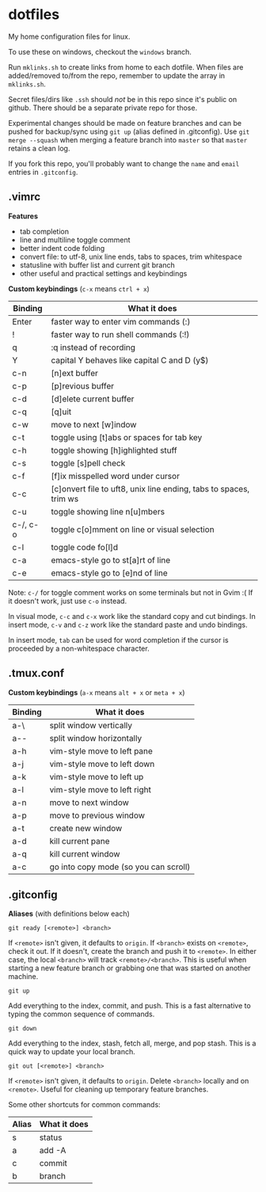 dotfiles
========

My home configuration files for linux.

To use these on windows, checkout the `windows` branch.

Run `mklinks.sh` to create links from home to each dotfile.
When files are added/removed to/from the repo, remember to update the array
in `mklinks.sh`.

Secret files/dirs like `.ssh` should *not* be in this repo since it's public on
github. There should be a separate private repo for those.

Experimental changes should be made on feature branches and can be pushed for
backup/sync using `git up` (alias defined in .gitconfig).
Use `git merge --squash` when merging a feature branch into `master` so that
`master` retains a clean log.

If you fork this repo, you'll probably want to change the `name` and `email`
entries in `.gitconfig`.


.vimrc
------
**Features**

* tab completion
* line and multiline toggle comment
* better indent code folding
* convert file: to utf-8, unix line ends, tabs to spaces, trim whitespace
* statusline with buffer list and current git branch
* other useful and practical settings and keybindings

**Custom keybindings** (`c-x` means `ctrl + x`)

Binding   | What it does
----------|----------------------------------------
Enter     | faster way to enter vim commands (:)
!         | faster way to run shell commands (:!)
q         | :q instead of recording
Y         | capital Y behaves like capital C and D (y$)
c-n       | [n]ext buffer
c-p       | [p]revious buffer
c-d       | [d]elete current buffer
c-q       | [q]uit
c-w       | move to next [w]indow
c-t       | toggle using [t]abs or spaces for tab key
c-h       | toggle showing [h]ighlighted stuff
c-s       | toggle [s]pell check
c-f       | [f]ix misspelled word under cursor
c-c       | [c]onvert file to uft8, unix line ending, tabs to spaces, trim ws
c-u       | toggle showing line n[u]mbers
c-/, c-o  | toggle c[o]mment on line or visual selection
c-l       | toggle code fo[l]d
c-a       | emacs-style go to st[a]rt of line
c-e       | emacs-style go to [e]nd of line

Note: `c-/` for toggle comment works on some terminals but not in Gvim :(
If it doesn't work, just use `c-o` instead.

In visual mode, `c-c` and `c-x` work like the standard copy and cut bindings.
In insert mode, `c-v` and `c-z` work like the standard paste and undo bindings.

In insert mode, `tab` can be used for word completion if the cursor is
proceeded by a non-whitespace character.


.tmux.conf
----------
**Custom keybindings** (`a-x` means `alt + x` or `meta + x`)

Binding | What it does
--------|----------------------------
a-\     | split window vertically
a--     | split window horizontally
a-h     | vim-style move to left pane
a-j     | vim-style move to left down
a-k     | vim-style move to left up
a-l     | vim-style move to left right
a-n     | move to next window
a-p     | move to previous window
a-t     | create new window
a-d     | kill current pane
a-q     | kill current window
a-c     | go into copy mode (so you can scroll)


.gitconfig
----------
**Aliases** (with definitions below each)

    git ready [<remote>] <branch>

If `<remote>` isn't given, it defaults to `origin`.
If `<branch>` exists on `<remote>`, check it out.
If it doesn't, create the branch and push it to `<remote>`.
In either case, the local `<branch>` will track `<remote>/<branch>`.
This is useful when starting a new feature branch or grabbing one that was
started on another machine.

    git up

Add everything to the index, commit, and push.
This is a fast alternative to typing the common sequence of commands.

    git down

Add everything to the index, stash, fetch all, merge, and pop stash.
This is a quick way to update your local branch.

    git out [<remote>] <branch>

If `<remote>` isn't given, it defaults to `origin`.
Delete `<branch>` locally and on `<remote>`.
Useful for cleaning up temporary feature branches.

Some other shortcuts for common commands:

Alias | What it does
------|------------------
s     | status
a     | add -A
c     | commit
b     | branch
